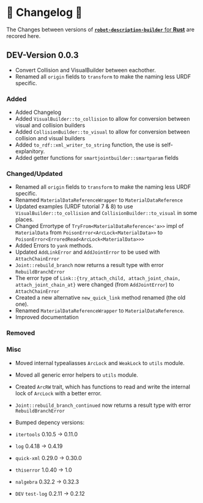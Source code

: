 # 🦀 Changelog 🦀
The Changes between versions of [<b>`robot-description-builder`</b> for <b>Rust</b>](https://github.com/SuperJappie08/robot-description-builder/tree/master/robot-description-builder#robot-description-builder-) are recored here.

## DEV-Version 0.0.3
- Convert Collision and VisualBuilder between eachother.
- Renamed all `origin` fields to `transform` to make the naming less URDF specific.

### Added
- Added Changelog
- Added `VisualBuilder::to_collision` to allow for conversion between visual and collision builders
- Added `CollisionBuilder::to_visual` to allow for conversion between collision and visual builders
- Added `to_rdf::xml_writer_to_string` function, the use is self-explanitory.
- Added getter functions for `smartjointbuilder::smartparam` fields

### Changed/Updated
- Renamed all `origin` fields to `transform` to make the naming less URDF specific.
- Renamed `MaterialDataReferenceWrapper` to `MaterialDataReference`
- Updated examples (URDF tutorial 7 & 8) to use `VisualBuilder::to_collision` and `CollisionBuilder::to_visual` in some places.
- Changed Errortype of `TryFrom<MaterialDataReference<'a>>` impl of `MaterialData` from `PoisonError<ArcLock<MaterialData>>` to `PoisonError<ErroredRead<ArcLock<MaterialData>>>`
- Added Errors to `yank` methods.
- Updated `AddLinkError` and `AddJointError` to be used with `AttachChainError`
- `Joint::rebuild_branch` now returns a result type with error `RebuildBranchError`
- The error type of `Link::{try_attach_child, attach_joint_chain, attach_joint_chain_at}` were changed (from `AddJointError`) to `AttachChainError`
- Created a new alternative `new_quick_link` method renamed (the old one). 
- Renamed `MaterialDataReferenceWrapper` to `MaterialDataReference`.
- Improved documentation

### Removed
### Misc
- Moved internal typealiasses `ArcLock` and `WeakLock` to `utils` module.
- Moved all generic error helpers to `utils` module.
- Created `ArcRW` trait, which has functions to read and write the internal lock of `ArcLock` with a better error. 
- `Joint::rebuild_branch_continued` now returns a result type with error `RebuildBranchError`

- Bumped depency versions:
 - `itertools` 0.10.5 -> 0.11.0
 - `log` 0.4.18 -> 0.4.19 
 - `quick-xml` 0.29.0 -> 0.30.0
 - `thiserror` 1.0.40 -> 1.0
 - `nalgebra` 0.32.2 -> 0.32.3
 - `DEV` `test-log` 0.2.11 -> 0.2.12